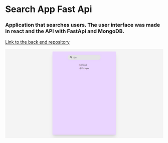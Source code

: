 # Search App Fast Api

<h3>Application that searches users. The user interface was made in react and the API with FastApi and MongoDB.</h3>

[Link to the back end repository](https://github.com/Enriquenf07/search-app-fastapi)

<img src="https://github.com/Enriquenf07/search-app-fastapi/blob/main/F2jo6nHW8AA0LYZ.jpg" />
